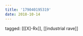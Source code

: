 ```yaml
---
title: '179040195319'
date: 2018-10-14
---
```

tagged: [[[X]-Rx]], [[industrial rave]]
<iframe frameborder="0" height="1" id="ga_target" scrolling="no" style="background-color:transparent; overflow:hidden; position:absolute; top:0; left:0; z-index:9999;" width="1"></iframe>